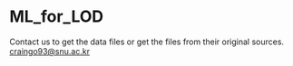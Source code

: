 # ML_for_LOD


Contact us to get the data files or get the files from their original sources. craingo93@snu.ac.kr
